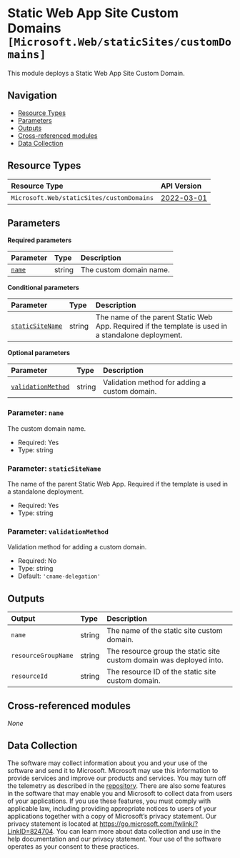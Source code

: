 # Static Web App Site Custom Domains `[Microsoft.Web/staticSites/customDomains]`

This module deploys a Static Web App Site Custom Domain.

## Navigation

- [Resource Types](#Resource-Types)
- [Parameters](#Parameters)
- [Outputs](#Outputs)
- [Cross-referenced modules](#Cross-referenced-modules)
- [Data Collection](#Data-Collection)

## Resource Types

| Resource Type | API Version |
| :-- | :-- |
| `Microsoft.Web/staticSites/customDomains` | [2022-03-01](https://learn.microsoft.com/en-us/azure/templates/Microsoft.Web/2022-03-01/staticSites/customDomains) |

## Parameters

**Required parameters**

| Parameter | Type | Description |
| :-- | :-- | :-- |
| [`name`](#parameter-name) | string | The custom domain name. |

**Conditional parameters**

| Parameter | Type | Description |
| :-- | :-- | :-- |
| [`staticSiteName`](#parameter-staticsitename) | string | The name of the parent Static Web App. Required if the template is used in a standalone deployment. |

**Optional parameters**

| Parameter | Type | Description |
| :-- | :-- | :-- |
| [`validationMethod`](#parameter-validationmethod) | string | Validation method for adding a custom domain. |

### Parameter: `name`

The custom domain name.

- Required: Yes
- Type: string

### Parameter: `staticSiteName`

The name of the parent Static Web App. Required if the template is used in a standalone deployment.

- Required: Yes
- Type: string

### Parameter: `validationMethod`

Validation method for adding a custom domain.

- Required: No
- Type: string
- Default: `'cname-delegation'`


## Outputs

| Output | Type | Description |
| :-- | :-- | :-- |
| `name` | string | The name of the static site custom domain. |
| `resourceGroupName` | string | The resource group the static site custom domain was deployed into. |
| `resourceId` | string | The resource ID of the static site custom domain. |

## Cross-referenced modules

_None_

## Data Collection

The software may collect information about you and your use of the software and send it to Microsoft. Microsoft may use this information to provide services and improve our products and services. You may turn off the telemetry as described in the [repository](https://aka.ms/avm/telemetry). There are also some features in the software that may enable you and Microsoft to collect data from users of your applications. If you use these features, you must comply with applicable law, including providing appropriate notices to users of your applications together with a copy of Microsoft’s privacy statement. Our privacy statement is located at <https://go.microsoft.com/fwlink/?LinkID=824704>. You can learn more about data collection and use in the help documentation and our privacy statement. Your use of the software operates as your consent to these practices.
